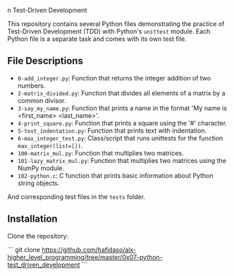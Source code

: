 
n Test-Driven Development

This repository contains several Python files demonstrating the practice of Test-Driven Development (TDD) with Python's `unittest` module. Each Python file is a separate task and comes with its own test file.


## File Descriptions

- `0-add_integer.py`: Function that returns the integer addition of two numbers.
- `2-matrix_divided.py`: Function that divides all elements of a matrix by a common divisor.
- `3-say_my_name.py`: Function that prints a name in the format 'My name is <first_name> <last_name>'.
- `4-print_square.py`: Function that prints a square using the '#' character.
- `5-text_indentation.py`: Function that prints text with indentation.
- `6-max_integer_test.py`: Class/script that runs unittests for the function `max_integer(list=[])`.
- `100-matrix_mul.py`: Function that multiplies two matrices.
- `101-lazy_matrix_mul.py`: Function that multiplies two matrices using the NumPy module.
- `102-python.c`: C function that prints basic information about Python string objects.

And corresponding test files in the `tests` folder.

## Installation

Clone the repository:

\```
git clone https://github.com/hafidaso/alx-higher_level_programming/tree/master/0x07-python-test_driven_development
\```


